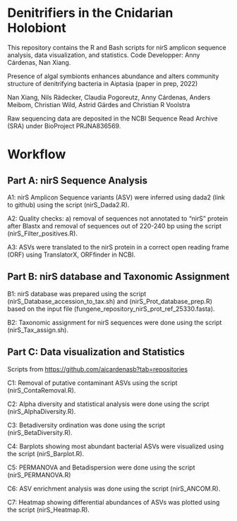 # Denitrifiers in the Cnidarian Holobiont

This repository contains the R and Bash scripts for nirS amplicon sequence analysis, data visualization, and statistics. 
Code Developper: Anny Cárdenas, Nan Xiang.

Presence of algal symbionts enhances abundance and alters community structure of denitrifying bacteria in Aiptasia (paper in prep, 2022) 

Nan Xiang, Nils Rädecker, Claudia Pogoreutz, Anny Cárdenas, Anders Meibom, Christian Wild, Astrid Gärdes and Christian R Voolstra

Raw sequencing data are deposited in the NCBI Sequence Read Archive (SRA) under BioProject PRJNA836569. 


# Workflow

## Part A: nirS Sequence Analysis

A1: nirS Amplicon Sequence variants (ASV) were inferred using dada2 (link to github) using the script (nirS_Dada2.R).

A2: Quality checks: a) removal of sequences not annotated to “nirS” protein after Blastx and removal of sequences out of 220-240 bp using the script (nirS_Filter_positives.R). 

A3: ASVs were translated to the nirS protein in a correct open reading frame (ORF) using TranslatorX, ORFfinder in NCBI. 


## Part B: nirS database and Taxonomic Assignment 

B1: nirS database was prepared using the script (nirS_Database_accession_to_tax.sh) and (nirS_Prot_database_prep.R) based on the input file (fungene_repository_nirS_prot_ref_25330.fasta). 

B2: Taxonomic assignment for nirS sequences were done using the script (nirS_Tax_assign.sh). 


## Part C: Data visualization and Statistics 
Scripts from https://github.com/ajcardenasb?tab=repositories

C1: Removal of putative contaminant ASVs using the script (nirS_ContaRemoval.R).

C2: Alpha diversity and statistical analysis were done using the script (nirS_AlphaDiversity.R).

C3: Betadiversity ordination was done using the script (nirS_BetaDiversity.R). 

C4: Barplots showing most abundant bacterial ASVs were visualized using the script (nirS_Barplot.R).

C5: PERMANOVA and Betadispersion were done using the script (nirS_PERMANOVA.R)

C6: ASV enrichment analysis was done using the script (nirS_ANCOM.R).

C7: Heatmap showing differential abundances of ASVs was plotted using the script (nirS_Heatmap.R).
